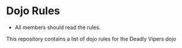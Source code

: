 Dojo Rules
==========
* All members should read the rules.

This repository contains a list of dojo rules for the Deadly Vipers dojo

